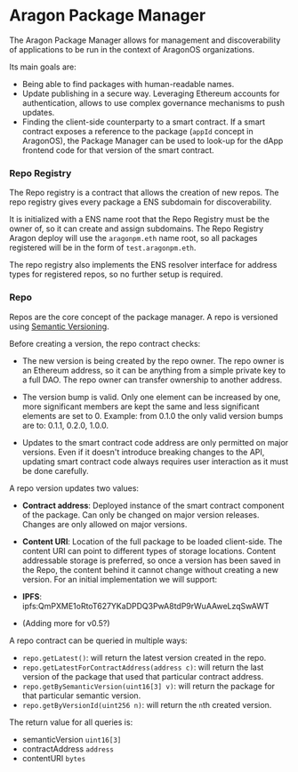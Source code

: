 # Aragon Package Manager

The Aragon Package Manager allows for management and discoverability of applications to be run in the context of AragonOS organizations.

Its main goals are:

- Being able to find packages with human-readable names.
- Update publishing in a secure way. Leveraging Ethereum accounts for authentication, allows to use complex governance mechanisms to push updates.
- Finding the client-side counterparty to a smart contract. If a smart contract exposes a reference to the package (`appId` concept in AragonOS), the Package Manager can be used to look-up for the dApp frontend code for that version of the smart contract.

### Repo Registry

The Repo registry is a contract that allows the creation of new repos. The repo registry gives every package a ENS subdomain for discoverability.

It is initialized with a ENS name root that the Repo Registry must be the owner of, so it can create and assign subdomains. The Repo Registry Aragon deploy will use the `aragonpm.eth` name root, so all packages registered will be in the form of `test.aragonpm.eth`.

The repo registry also implements the ENS resolver interface for address types for registered repos, so no further setup is required.

### Repo

Repos are the core concept of the package manager. A repo is versioned using [Semantic Versioning](http://semver.org).

Before creating a version, the repo contract checks:

- The new version is being created by the repo owner. The repo owner is an Ethereum address, so it can be anything from a simple private key to a full DAO. The repo owner can transfer ownership to another address.

- The version bump is valid. Only one element can be increased by one, more significant members are kept the same and less significant elements are set to 0. Example: from 0.1.0 the only valid version bumps are to: 0.1.1, 0.2.0, 1.0.0.

- Updates to the smart contract code address are only permitted on major versions. Even if it doesn't introduce breaking changes to the API, updating smart contract code always requires user interaction as it must be done carefully.

A repo version updates two values:

- **Contract address**: Deployed instance of the smart contract component of the package. Can only be changed on major version releases. Changes are only allowed on major versions.

- **Content URI**: Location of the full package to be loaded client-side. The content URI can point to different types of storage locations. Content addressable storage is preferred, so once a version has been saved in the Repo, the content behind it cannot change without creating a new version. For an initial implementation we will support:

 - **IPFS**: ipfs:QmPXME1oRtoT627YKaDPDQ3PwA8tdP9rWuAAweLzqSwAWT
 - (Adding more for v0.5?)

A repo contract can be queried in multiple ways:

- `repo.getLatest()`: will return the latest version created in the repo.
- `repo.getLatestForContractAddress(address c)`: will return the last version of the package that used that particular contract address.
- `repo.getBySemanticVersion(uint16[3] v)`: will return the package for that particular semantic version.
- `repo.getByVersionId(uint256 n)`: will return the `n`th created version.

The return value for all queries is:

- semanticVersion `uint16[3]`
- contractAddress `address`
- contentURI `bytes`
